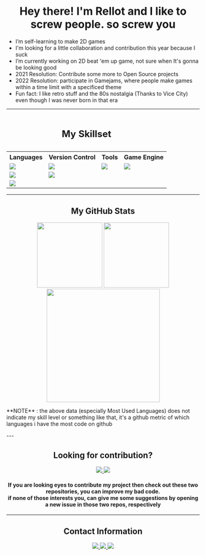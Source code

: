 <h1 align="center">Hey there! I'm Rellot and I like to screw people. so screw you</h2>

- I’m self-learning to make 2D games
- I'm looking for a little collaboration and contribution this year because I suck
- I’m currently working on 2D beat 'em up game, not sure when It's gonna be looking good
- 2021 Resolution: Contribute some more to Open Source projects
- 2022 Resolution: participate in Gamejams, where people make games within a time limit with a specificed theme
- Fun fact: I like retro stuff and the 80s nostalgia (Thanks to Vice City) even though I was never born in that era

---

<table style="width:100%" align="center">
  <caption><h2 align="center">My Skillset</caption>
    
  <tr>
    <th>Languages</th>
    <th>Version Control</th>
    <th>Tools</th>
    <th>Game Engine</th>
  </tr>
    
  <tr>
    <td><img src="https://img.shields.io/badge/C-00599C?style=for-the-badge&logo=c&logoColor=white" /></td>
    <td><img src="https://img.shields.io/badge/Git-F05032?style=for-the-badge&logo=git&logoColor=white" /></td>
    <td><img src="https://img.shields.io/badge/Visual_Studio-5C2D91?style=for-the-badge&logo=visual%20studio&logoColor=white" /></td>
    <td><img src="https://img.shields.io/badge/Unity-100000?style=for-the-badge&logo=unity&logoColor=white" /></td>
  </tr>
    
  <tr>
    <td><img src="https://img.shields.io/badge/C%2B%2B-00599C?style=for-the-badge&logo=c%2B%2B&logoColor=white" /></td>
    <td><img src="https://img.shields.io/badge/GitHub-100000?style=for-the-badge&logo=github&logoColor=white" /></td>
  </tr>
    
  <tr>
    <td><img src="https://img.shields.io/badge/C%23-239120?style=for-the-badge&logo=c-sharp&logoColor=white" /></td>
  </tr>
    
</table>

---
  
<div align="center">
<h2>My GitHub Stats</h2>
  
  <a> 
    <img height="170em" src="https://github-readme-stats.vercel.app/api?username=Rellotscrewdriver&count_private=true&theme=synthwave&show_icons=true&hide_border=true"/>
  </a>

  <a>
    <img height="170em" src="https://github-readme-stats.vercel.app/api/top-langs/?username=Rellotscrewdriver&layout=compact&hide_border=true&theme=synthwave"
  </a>

  <a>
    <img height="295em" src="https://activity-graph.herokuapp.com/graph?username=Rellotscrewdriver&hide_border=true&theme=synthwave" />
  </a>

  <p align="left">**NOTE** : the above data (especially Most Used Languages) does not indicate my skill level or something like that, it's a github metric of which languages i have the most code on github<p>
  
</div>
---
  
<div class="Look for contribution" align="center">
  <h2>Looking for contribution?</h2>
  
  <a href="https://github.com/Rellotscrewdriver/Digital-Measurement-Calculator">
    <img src="https://github-readme-stats.vercel.app/api/pin/?username=Rellotscrewdriver&repo=Digital-Measurement-Calculator&&theme=synthwave" />
  </a>
  
  <a href="https://github.com/Rellotscrewdriver/Math-Loop-Quiz-Program">
    <img src="https://github-readme-stats.vercel.app/api/pin/?username=Rellotscrewdriver&repo=Math-Loop-Quiz-Program&theme=synthwave" />
  </a>
  
  <h4>If you are looking eyes to contribute my project then check out these two repositories, you can improve my bad code. <br /> if none of those interests you, can give me some suggestions by opening a new issue in those two repos, respectively </h4>
</div>

---
  
<div align = "center">
  <h2>Contact Information</h2>
  
  <a href= "https://discord.com/users/481829350749110293">
    <img src= "https://img.shields.io/badge/Discord-7289DA?style=for-the-badge&logo=discord&logoColor=white"/>
  </a>
  
  <a href= "https://stackoverflow.com/users/13572188/rellots-screwdriver">
    <img src= "https://img.shields.io/badge/Stack_Overflow-FE7A16?style=for-the-badge&logo=stack-overflow&logoColor=white"/>
  </a>
  
  <a href="https://rellotscrewdriver.itch.io">                                           
    <img src="https://img.shields.io/badge/Itch.io-FA5C5C?style=for-the-badge&logo=itchdotio&logoColor=white" />
  </a>
  
</div>
